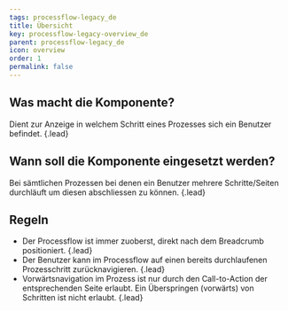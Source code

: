 ```yaml
---
tags: processflow-legacy_de
title: Übersicht
key: processflow-legacy-overview_de
parent: processflow-legacy_de
icon: overview
order: 1
permalink: false  
---
```


## Was macht die Komponente?
Dient zur Anzeige in welchem Schritt eines Prozesses sich ein Benutzer befindet. {.lead}

## Wann soll die Komponente eingesetzt werden? 
Bei sämtlichen Prozessen bei denen ein Benutzer mehrere Schritte/Seiten durchläuft um diesen abschliessen zu können. {.lead}

## Regeln
* Der Processflow ist immer zuoberst, direkt nach dem <sbb-link variant="inline" href="/{{page.lang}}/design-system/legacy/components/breadcrumb/">Breadcrumb</sbb-link> positioniert. {.lead}
* Der Benutzer kann im Processflow auf einen bereits durchlaufenen Prozesschritt zurücknavigieren. {.lead}
* Vorwärtsnavigation im Prozess ist nur durch den Call-to-Action der entsprechenden Seite erlaubt. Ein Überspringen (vorwärts) von Schritten ist nicht erlaubt. {.lead}